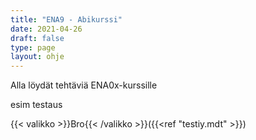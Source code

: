 ```yaml
---
title: "ENA9 - Abikurssi"
date: 2021-04-26
draft: false
type: page
layout: ohje
---
```


Alla löydät tehtäviä ENA0x-kurssille

esim testaus


{{< valikko >}}Bro{{< /valikko >}}({{<ref "testiy.mdt" >}})